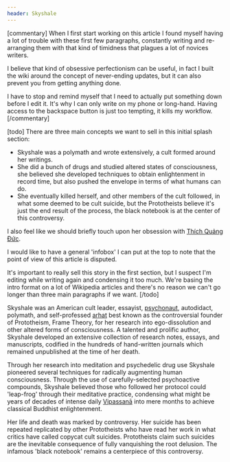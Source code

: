 ```yaml
---
header: Skyshale
---
```


[commentary]
When I first start working on this article I found myself having a lot of trouble with these first few paragraphs, constantly writing and re-arranging them with that kind of timidness that plagues a lot of novices writers.

I believe that kind of obsessive perfectionism can be useful, in fact I built the wiki around the concept of never-ending updates, but it can also prevent you from getting anything done.

I have to stop and remind myself that I need to actually put something down before I edit it.
It's why I can only write on my phone or long-hand.
Having access to the backspace button is just too tempting, it kills my workflow.
[/commentary]

[todo]
There are three main concepts we want to sell in this initial splash section:

- Skyshale was a polymath and wrote extensively, a cult formed around her writings.
- She did a bunch of drugs and studied altered states of consciousness, she believed she developed techniques to obtain enlightenment in record time, but also pushed the envelope in terms of what humans can do.
- She eventually killed herself, and other members of the cult followed, in what some deemed to be cult suicide, but the Prototheists believe it's just the end result of the process, the black notebook is at the center of this controversy.

I also feel like we should briefly touch upon her obsession with [Thích Quảng Đức](https://en.wikipedia.org/wiki/Th%C3%ADch_Qu%E1%BA%A3ng_%C4%90%E1%BB%A9c).

I would like to have a general 'infobox' I can put at the top to note that the point of view of this article is disputed.

It's important to really sell this story in the first section, but I suspect I'm editing while writing again and condensing it too much.
We're basing the intro format on a lot of Wikipedia articles and there's no reason we can't go longer than three main paragraphs if we want.
[/todo]

Skyshale was an American cult leader, essayist, [psychonaut](https://en.wikipedia.org/wiki/Psychonautics), autodidact, polymath, and self-professed [arhat](https://en.wikipedia.org/wiki/Arhat) best known as the controversial founder of Prototheism, Frame Theory, for her research into ego-dissolution and other altered forms of consciousness.
A talented and prolific author, Skyshale developed an extensive collection of research notes, essays, and manuscripts, codified in the hundreds of hand-written journals which remained unpublished at the time of her death.

Through her research into meditation and psychedelic drug use Skyshale pioneered several techniques for radically augmenting human consciousness.
Through the use of carefully-selected psychoactive compounds, Skyshale believed those who followed her protocol could 'leap-frog' through their meditative practice, condensing what might be years of decades of intense daily [Vipassanā](https://en.wikipedia.org/wiki/Vipassan%C4%81) into mere months to achieve classical Buddhist enlightenment.

Her life and death was marked by controversy.
Her suicide has been repeated replicated by other Prototheists who have read her work in what critics have called copycat cult suicides.
Prototheists claim such suicides are the inevitable consequence of fully vanquishing the root delusion.
The infamous 'black notebook' remains a centerpiece of this controversy.

